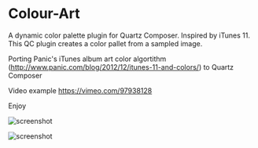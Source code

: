 Colour-Art
==========

A dynamic color palette plugin for Quartz Composer. Inspired by iTunes 11. This QC plugin creates a color pallet from a sampled image. 

Porting Panic's iTunes album art color algortithm (http://www.panic.com/blog/2012/12/itunes-11-and-colors/) to Quartz Composer

Video example 
https://vimeo.com/97938128

Enjoy



![screenshot](https://github.com/jonathanhammond/Colour-Art/blob/master/Images/CoverArtTitle.jpg)

![screenshot](https://github.com/jonathanhammond/Colour-Art/blob/master/Images/OrigamiScreen.jpg)

